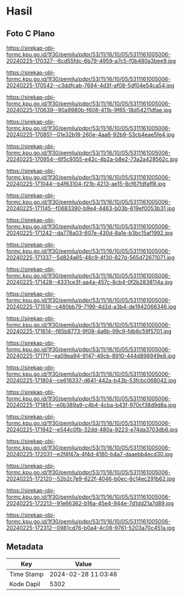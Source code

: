 # Hasil

## Foto C Plano

https://sirekap-obj-formc.kpu.go.id/1f30/pemilu/pdpr/53/11/16/10/05/5311161005006-20240225-170327--8cd55fdc-6b79-4959-a7c5-f0b480a3bee9.jpg

https://sirekap-obj-formc.kpu.go.id/1f30/pemilu/pdpr/53/11/16/10/05/5311161005006-20240225-170542--c3ddfcab-7694-4d3f-af08-5df04e54ca54.jpg

https://sirekap-obj-formc.kpu.go.id/1f30/pemilu/pdpr/53/11/16/10/05/5311161005006-20240225-170639--90a9980b-f608-411b-9f65-18d54211dfae.jpg

https://sirekap-obj-formc.kpu.go.id/1f30/pemilu/pdpr/53/11/16/10/05/5311161005006-20240225-170851--01e32b19-260e-4aa6-92b9-53cb4eae5fe4.jpg

https://sirekap-obj-formc.kpu.go.id/1f30/pemilu/pdpr/53/11/16/10/05/5311161005006-20240225-170954--6f5c9355-e42c-4b2a-b8e2-73a2a428562c.jpg

https://sirekap-obj-formc.kpu.go.id/1f30/pemilu/pdpr/53/11/16/10/05/5311161005006-20240225-171044--b4f63104-f21b-4213-ae15-8cf67fdfaff8.jpg

https://sirekap-obj-formc.kpu.go.id/1f30/pemilu/pdpr/53/11/16/10/05/5311161005006-20240225-171145--f0683390-b9e4-4463-b03b-619ef0053b31.jpg

https://sirekap-obj-formc.kpu.go.id/1f30/pemilu/pdpr/53/11/16/10/05/5311161005006-20240225-171242--da778a03-607e-430d-8a1e-b3bc15af1992.jpg

https://sirekap-obj-formc.kpu.go.id/1f30/pemilu/pdpr/53/11/16/10/05/5311161005006-20240225-171337--5d824a65-48c9-4f30-827d-565d72671071.jpg

https://sirekap-obj-formc.kpu.go.id/1f30/pemilu/pdpr/53/11/16/10/05/5311161005006-20240225-171428--4331ce3f-aa4a-457c-8cb4-0f2b2838114a.jpg

https://sirekap-obj-formc.kpu.go.id/1f30/pemilu/pdpr/53/11/16/10/05/5311161005006-20240225-171518--c480bb79-7199-4d2d-a3b4-de1942066346.jpg

https://sirekap-obj-formc.kpu.go.id/1f30/pemilu/pdpr/53/11/16/10/05/5311161005006-20240225-171614--f65b8773-9f08-4a6b-99c9-fdb6c59f5701.jpg

https://sirekap-obj-formc.kpu.go.id/1f30/pemilu/pdpr/53/11/16/10/05/5311161005006-20240225-171711--ea09ea94-9147-49cb-8910-444d898949e8.jpg

https://sirekap-obj-formc.kpu.go.id/1f30/pemilu/pdpr/53/11/16/10/05/5311161005006-20240225-171804--ce616337-d641-442a-b43b-53fcbc068042.jpg

https://sirekap-obj-formc.kpu.go.id/1f30/pemilu/pdpr/53/11/16/10/05/5311161005006-20240225-171855--e0b389a9-c4b4-4cba-b43f-970cf38d9d8a.jpg

https://sirekap-obj-formc.kpu.go.id/1f30/pemilu/pdpr/53/11/16/10/05/5311161005006-20240225-171942--e544c0fb-32dd-480a-9223-e74da3703db6.jpg

https://sirekap-obj-formc.kpu.go.id/1f30/pemilu/pdpr/53/11/16/10/05/5311161005006-20240225-172031--e2f4f47a-4f4d-4180-b4a7-daaebb4ecd30.jpg

https://sirekap-obj-formc.kpu.go.id/1f30/pemilu/pdpr/53/11/16/10/05/5311161005006-20240225-172120--52b2c7e9-622f-4046-b0ec-6c14ec291b62.jpg

https://sirekap-obj-formc.kpu.go.id/1f30/pemilu/pdpr/53/11/16/10/05/5311161005006-20240225-172213--91e66362-b16a-45e4-944e-7d1dd21a7d89.jpg

https://sirekap-obj-formc.kpu.go.id/1f30/pemilu/pdpr/53/11/16/10/05/5311161005006-20240225-172312--0981cd76-b0a4-4c08-9761-5203a70c451a.jpg


## Metadata

| Key        | Value               |
| ---------- | ------------------- |
| Time Stamp | 2024-02-28 11:03:46 |
| Kode Dapil | 5302                |



